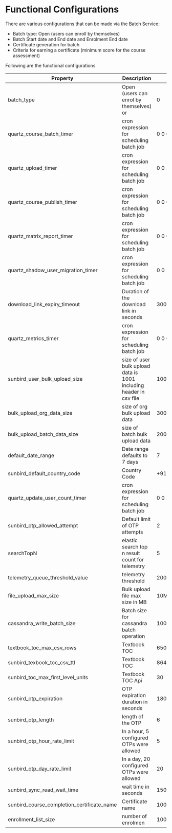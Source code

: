 # Functional Configurations

There are various configurations that can be made via the Batch Service:

* Batch type: Open (users can enroll by themselves)
* Batch Start date and End date and Enrolment End date
* Certificate generation for batch
* Criteria for earning a certificate (minimum score for the course assessment)

Following are the functional configurations

| Property                                       | Description                                                        | Default Value                   |
| ---------------------------------------------- | ------------------------------------------------------------------ | ------------------------------- |
| batch\_type                                    | Open (users can enrol by themselves) or                            | 0                               |
| quartz\_course\_batch\_timer                   | cron expression for scheduling batch job                           | 0 0 0/4 1/1 \* ? \*             |
| quartz\_upload\_timer                          | cron expression for scheduling batch job                           | 0 0 23 1/1 \* ? \*              |
| quartz\_course\_publish\_timer                 | cron expression for scheduling batch job                           | 0 0 0/1 1/1 \* ? \*             |
| quartz\_matrix\_report\_timer                  | cron expression for scheduling batch job                           | 0 0 0/4 1/1 \* ? \*             |
| quartz\_shadow\_user\_migration\_timer         | cron expression for scheduling batch job                           | 0 0 2 1/1 \* ? \*               |
| download\_link\_expiry\_timeout                | Duration of the download link in seconds                           | 300                             |
| quartz\_metrics\_timer                         | cron expression for scheduling batch job                           | 0 0 0/4 \* \* ? \*              |
| sunbird\_user\_bulk\_upload\_size              | size of user bulk upload data is 1001 including header in csv file | 1001                            |
| bulk\_upload\_org\_data\_size                  | size of org bulk upload data                                       | 300                             |
| bulk\_upload\_batch\_data\_size                | size of batch bulk upload data                                     | 200                             |
| default\_date\_range                           | Date range defaults to 7 days                                      | 7                               |
| sunbird\_default\_country\_code                | Country Code                                                       | +91                             |
| quartz\_update\_user\_count\_timer             | cron expression for scheduling batch job                           | 0 0 2 1/1 \* ? \*               |
| sunbird\_otp\_allowed\_attempt                 | Default limit of OTP attempts                                      | 2                               |
| searchTopN                                     | elastic search top n result count for telemetry                    | 5                               |
| telemetry\_queue\_threshold\_value             | telemetry threshold                                                | 200                             |
| file\_upload\_max\_size                        | Bulk upload file max size in MB                                    | 10MB                            |
| cassandra\_write\_batch\_size                  | Batch size for cassandra batch operation                           | 100                             |
| textbook\_toc\_max\_csv\_rows                  | Textbook TOC                                                       | 6500                            |
| sunbird\_texbook\_toc\_csv\_ttl                | Textbook TOC                                                       | 86400                           |
| sunbird\_toc\_max\_first\_level\_units         | Textbook TOC Api                                                   | 30                              |
| sunbird\_otp\_expiration                       | OTP expiration duration in seconds                                 | 1800                            |
| sunbird\_otp\_length                           | length of the OTP                                                  | 6                               |
| sunbird\_otp\_hour\_rate\_limit                | In a hour, 5 configured OTPs were allowed                          | 5                               |
| sunbird\_otp\_day\_rate\_limit                 | In a day, 20 configured OTPs were allowed                          | 20                              |
| sunbird\_sync\_read\_wait\_time                | wait time in seconds                                               | 1500                            |
| sunbird\_course\_completion\_certificate\_name | Certificate name                                                   | 100PercentCompletionCertificate |
| enrollment\_list\_size                         | number of enrolmen                                                 | 1000                            |

